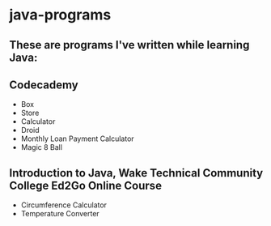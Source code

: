 # java-programs
## These are programs I've written while learning Java:

## Codecademy 
* Box
* Store
* Calculator
* Droid
* Monthly Loan Payment Calculator
* Magic 8 Ball

## Introduction to Java, Wake Technical Community College Ed2Go Online Course
* Circumference Calculator
* Temperature Converter
